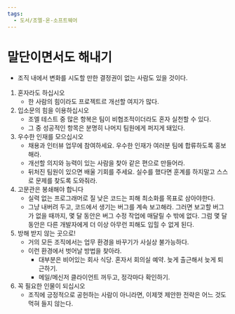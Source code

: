 ```yaml
---
tags:
  - 도서/조엘-온-소프트웨어
---
```


# 말단이면서도 해내기

- 조직 내에서 변화를 시도할 만한 결정권이 없는 사람도 있을 것이다.

1. 혼자라도 하십시오
	- 한 사람의 힘이라도 프로젝트르 개선할 여지가 많다.
2. 입소문의 힘을 이용하십시오
	- 조엘 테스트 중 많은 항복은 팀이 비협조적이더라도 혼자 실천할 수 있다. 
	- 그 중 성공적인 항목은 분명히 나머지 팀원에게 퍼지게 돼있다.
3. 우수한 인재를 모으십시오
	- 채용과 인터뷰 업무에 참여하세요. 우수한 인재가 여러분 팀에 합류하도록 홍보해라.
	- 개선할 의지와 능력이 있는 사람을 찾아 같은 편으로 만들어라.
	- 뒤처진 팀원이 있으면 배울 기회를 주세요. 실수를 했다면 훈계를 하지말고 스스로 문제를 찾도록 도와줘라.
4. 고문관은 봉쇄해야 합니다
	- 실력 없는 프로그래머로 질 낮은 코드는 피해 최소화를 목표로 삼아야한다.
	- 그냥 내버려 두고, 코드에서 생기는 버그를 계속 보고해라. 그러면 보고할 버그가 없을 때까지, 몇 달 동안은 버그 수정 작업에 매달릴 수 밖에 없다. 그럼 몇 달 동안은 다른 개발자에게 더 이상 아무런 피해도 입힐 수 없게 된다.
5. 방해 받지 않는 곳으로!
	- 거의 모든 조직에서는 업무 환경을 바꾸기가 사실상 불가능하다.
	- 이런 환경에서 벗어날 방법을 찾아라.
		- 대부분은 비어있는 회사 식당. 혼자서 회의실 예약. 늦게 출근해서 늦게 퇴근하기.
		- 메일/메신저 클라이언트 꺼두고, 정각마다 확인하기.
6. 꼭 필요한 인물이 되십시오
	- 조직에 긍정적으로 공헌하는 사람이 아니라면, 이제껏 제안한 전략은 어느 것도 먹혀 들지 않는다.